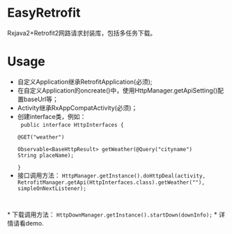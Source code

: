 # EasyRetrofit
Rxjava2+Retrofit2网路请求封装库，包括多任务下载。

# Usage
* 自定义Application继承RetrofitApplication(必须);
* 在自定义Application的oncreate()中，使用HttpManager.getApiSetting()配置baseUrl等；
* Activity继承RxAppCompatActivity(必须)；
* 创建interface类，例如：  
<code> public interface HttpInterfaces {  
    @GET("weather")  
    Observable<BaseHttpResult<Weather>> getWeather(@Query("cityname") String placeName);  
}</code>
* 接口调用方法：  <code>HttpManager.getInstance().doHttpDeal(activity, RetrofitManager.getApi(HttpInterfaces.class).getWeather(""), simpleOnNextListener);
</code>
* 下载调用方法： <code>HttpDownManager.getInstance().startDown(downInfo);</code>
* 详情请看demo. 
  